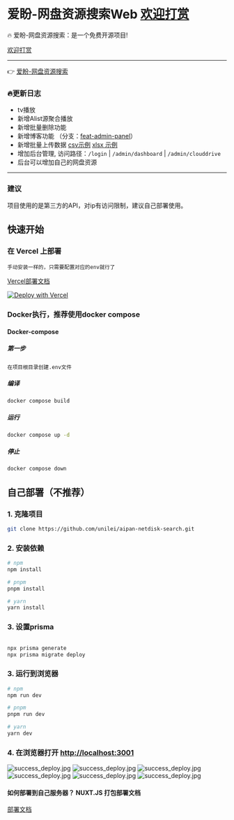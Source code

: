 # 爱盼-网盘资源搜索Web [欢迎打赏](https://www.aipan.me/donate)

🔥 爱盼-网盘资源搜索：是一个免费开源项目!

[欢迎打赏](https://www.aipan.me/donate)

-------------------
👉 [爱盼-网盘资源搜索](https://www.aipan.me)
 
### 🔥更新日志
- tv播放 
- 新增Alist源聚合播放
- 新增批量删除功能
- 新增博客功能 （分支：[feat-admin-panel](https://github.com/unilei/aipan-netdisk-search/tree/feat-add-admin-panel)）
- 新增批量上传数据 [csv示例](/assets//readme//demo/demo-multi.csv) [xlsx 示例](https://r2cf.aipan.me/readme/demo/demo-multi.xls)
- 增加后台管理, 访问路径：`/login` | `/admin/dashboard` | `/admin/clouddrive`
- 后台可以增加自己的网盘资源
---- 
 
### 建议
项目使用的是第三方的API，对ip有访问限制，建议自己部署使用。

## 快速开始

### 在 Vercel 上部署

`手动安装一样的，只需要配置对应的env就行了`

[Vercel部署文档](/README_VERCEL.md)

[![Deploy with Vercel](https://vercel.com/button)](https://vercel.com/new/clone?repository-url=https://github.com/unilei/aipan-netdisk-search.git&project-name=aipan-netdisk-search&repository-name=aipan-netdisk-search)

 
### Docker执行，推荐使用docker compose
 
#### Docker-compose

##### 第一步

```在项目根目录创建.env文件```

##### 编译

```bash
docker compose build
```
##### 运行

```bash
docker compose up -d
```

##### 停止

```bash
docker compose down
```

## 自己部署（不推荐）
### 1. 克隆项目

```bash
git clone https://github.com/unilei/aipan-netdisk-search.git
```

### 2. 安装依赖
```bash
# npm
npm install

# pnpm
pnpm install

# yarn
yarn install
```

### 3. 设置prisma

```bash

npx prisma generate
npx prisma migrate deploy

```
### 3. 运行到浏览器

```bash
# npm
npm run dev

# pnpm
pnpm run dev

# yarn
yarn dev
```

### 4. 在浏览器打开 [http://localhost:3001](http://localhost:3001)

![success_deploy.jpg](https://r2cf.aipan.me/readme/screen-6.png)
![success_deploy.jpg](https://r2cf.aipan.me/readme/screen-5.png)
![success_deploy.jpg](https://r2cf.aipan.me/readme/screen-1.png)
![success_deploy.jpg](https://r2cf.aipan.me/readme/screen-2.png)
![success_deploy.jpg](https://r2cf.aipan.me/readme/screen-3.png)
![success_deploy.jpg](https://r2cf.aipan.me/readme/screen-4.png)

#### 如何部署到自己服务器？ NUXT.JS 打包部署文档

[部署文档](https://nuxt.com/docs/getting-started/deployment)
